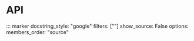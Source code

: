 API
===

::: marker
    docstring_style: "google"
    filters: [""]
    show_source: False
    options:
        members_order: "source"
    